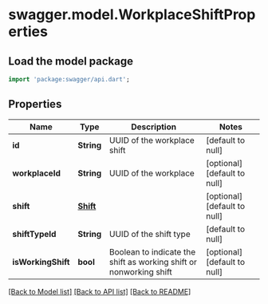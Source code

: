 # swagger.model.WorkplaceShiftProperties

## Load the model package
```dart
import 'package:swagger/api.dart';
```

## Properties
Name | Type | Description | Notes
------------ | ------------- | ------------- | -------------
**id** | **String** | UUID of the workplace shift | [default to null]
**workplaceId** | **String** | UUID of the workplace | [optional] [default to null]
**shift** | [**Shift**](Shift.md) |  | [optional] [default to null]
**shiftTypeId** | **String** | UUID of the shift type | [default to null]
**isWorkingShift** | **bool** | Boolean to indicate the shift as working shift or nonworking shift | [optional] [default to null]

[[Back to Model list]](../README.md#documentation-for-models) [[Back to API list]](../README.md#documentation-for-api-endpoints) [[Back to README]](../README.md)

